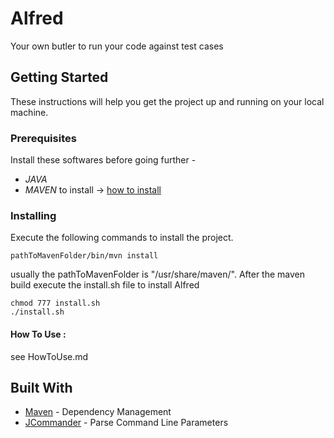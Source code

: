 # Alfred
Your own butler to run your code against test cases

## Getting Started
These instructions will help you get the project up and running on your local machine.

### Prerequisites
Install these softwares before going further - 
* *JAVA*
* *MAVEN* to install -> [how to install](https://www.mkyong.com/maven/how-to-install-maven-in-ubuntu/)

### Installing
Execute the following commands to install the project.
```
pathToMavenFolder/bin/mvn install
```
usually the pathToMavenFolder is "/usr/share/maven/".
After the maven build execute the install.sh file to install Alfred
```
chmod 777 install.sh
./install.sh
```
#### How To Use : 
see HowToUse.md

## Built With
* [Maven](https://maven.apache.org/) - Dependency Management
* [JCommander](jcommander.org) - Parse Command Line Parameters

